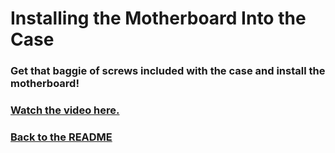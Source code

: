 # Installing the Motherboard Into the Case

### Get that baggie of screws included with the case and install the motherboard!

### [Watch the video here.](https://www.youtube.com/watch?v=hrv7_gl4MAQ)

### [Back to the README](README.md)
